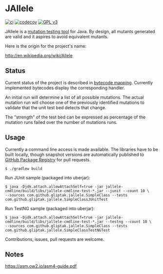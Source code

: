 JAllele
==========
[![ci](https://github.com/gliptak/JAllele/actions/workflows/ci.yml/badge.svg?branch=main)](https://github.com/gliptak/JAllele/actions/workflows/ci.yml?query=branch%3Amain)
[![codecov](https://codecov.io/gh/gliptak/JAllele/branch/main/graph/badge.svg)](https://codecov.io/gh/gliptak/JAllele)
[![GPL v3](https://img.shields.io/badge/license-GPL%20v3-blue.svg)](http://www.gnu.org/licenses/gpl.html)

JAllele is a [mutation testing tool](https://en.wikipedia.org/wiki/Mutation_testing) for Java. By design, all
mutants generated are valid and it aspires to avoid equivalent mutants.

Here is the origin for the project's name:

http://en.wikipedia.org/wiki/Allele

Status
--------

Current status of the project is described in [bytecode mapping](bytecodes.md). Currently implemented bytecodes
display the corresponding handler.

An initial run will determine a list of all possible mutations.
The actual mutation run will choose one of the previously identified
mutations to validate that the unit test bed detects that change.

The "strength" of the test bed can be expressed as percentage of
the mutation runs failed over the number of mutations runs.

Usage
--------

Currently a command line access is made available.
The libraries have to be built locally, though snapshot versions are automatically published to [GitHub Package Registry](https://github.com/gliptak/JAllele/packages) for pull requests.
```
$ ./gradlew build
```
Run JUnit sample (packaged into uberjar):
```
$ java -Djdk.attach.allowAttachSelf=true -jar jallele-cmdline/build/libs/jallele-cmdline-test-*.jar --junit --count 10 \
--sources com.github.gliptak.jallele.SimpleClass --tests com.github.gliptak.jallele.SimpleClassJUnitTest
```

Run TestNG sample (packaged into uberjar):
```
$ java -Djdk.attach.allowAttachSelf=true -jar jallele-cmdline/build/libs/jallele-cmdline-test-*.jar --testng --count 10 \
--sources com.github.gliptak.jallele.SimpleClass --tests com.github.gliptak.jallele.SimpleClassTestNGTest
```

Contributions, issues, pull requests are welcome.

## Notes

https://asm.ow2.io/asm4-guide.pdf

